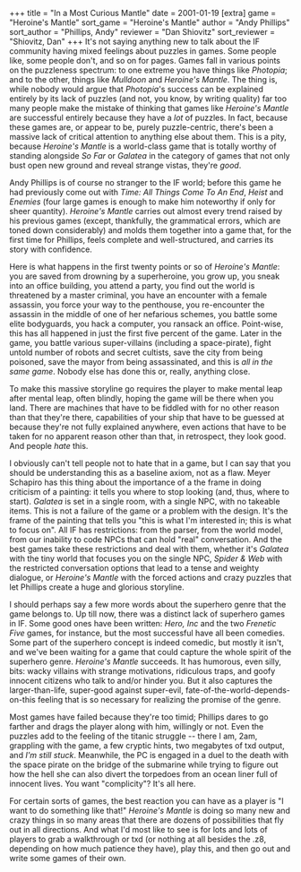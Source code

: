 +++
title = "In a Most Curious Mantle"
date = 2001-01-19
[extra]
game = "Heroine's Mantle"
sort_game = "Heroine's Mantle"
author = "Andy Phillips"
sort_author = "Phillips, Andy"
reviewer = "Dan Shiovitz"
sort_reviewer = "Shiovitz, Dan"
+++
It's not saying anything new to talk about the IF community having
mixed feelings about puzzles in games. Some people like, some people
don't, and so on for pages. Games fall in various points on the
puzzleness spectrum: to one extreme you have things like
_Photopia_; and to the other,
things like _Mulldoon_ and _Heroine's Mantle_. The thing is,
while nobody would argue that
_Photopia_'s success can be
explained entirely by its lack of puzzles (and not, you know, by
writing quality) far too many people make the mistake of thinking that
games like _Heroine's Mantle_ are successful entirely because
they have a _lot_ of puzzles. In fact, because these games are, or
appear to be, purely puzzle-centric, there's been a massive lack of
critical attention to anything else about them. This is a
pity, because _Heroine's Mantle_ is a world-class game that is
totally worthy of standing alongside _So Far_ or
_Galatea_ in the category of
games that not only bust open new ground and reveal strange vistas,
they're _good_.

Andy Phillips is of course no stranger to the IF world; before this
game he had previously come out with _Time: All Things Come To An
End_, _Heist_ and _Enemies_ (four large games is enough to
make him noteworthy if only for sheer quantity). _Heroine's Mantle_
carries out almost every trend raised by his previous games (except,
thankfully, the grammatical errors, which are toned down considerably)
and molds them together into a game that, for the first time for
Phillips, feels complete and well-structured, and carries its story
with confidence.

Here is what happens in the first twenty points or so of _Heroine's
Mantle_: you are saved from drowning by a superheroine, you grow
up, you sneak into an office building, you attend a party, you find
out the world is threatened by a master criminal, you have an
encounter with a female assassin, you force your way to the penthouse,
you re-encounter the assassin in the middle of one of her nefarious
schemes, you battle some elite bodyguards, you hack a computer, you
ransack an office. Point-wise, this has all happened in just the first
five percent of the game. Later in the game, you battle various
super-villains (including a space-pirate), fight untold number of
robots and secret cultists, save the city from being poisoned, save
the mayor from being assassinated, and this is _all in the same
game_. Nobody else has done this or, really, anything close.

To make this massive storyline go requires the player to make mental
leap after mental leap, often blindly, hoping the game will be there
when you land. There are machines that have to be fiddled with for no
other reason than that they're there, capabilities of your ship that
have to be guessed at because they're not fully explained anywhere,
even actions that have to be taken for no apparent reason other than
that, in retrospect, they look good. And people _hate_ this.

I obviously can't tell people not to hate that in a game, but I can
say that you should be understanding this as a baseline axiom, not as
a flaw. Meyer Schapiro has this thing about the importance of a
the frame in doing criticism of a painting: it tells you where to
stop looking (and, thus, where to start).
_Galatea_ is set in a single
room, with a single NPC, with no takeable items. This is not a failure
of the game or a problem with the design. It's the frame of the painting
that tells you "this is what I'm interested in; this is what to focus
on". All IF has restrictions: from the parser, from the world model,
from our inability to code NPCs that can hold "real" conversation. And
the best games take these restrictions and deal with them, whether
it's _Galatea_
with the tiny world that focuses you on the single NPC,
_Spider & Web_ with the restricted conversation options that
lead to a tense and weighty dialogue, or _Heroine's Mantle_ with
the forced actions and crazy puzzles that let Phillips create a huge
and glorious storyline.

I should perhaps say a few more words about the superhero genre
that the game belongs to. Up till now, there was a distinct lack of
superhero games in IF. Some good ones have been written: _Hero,
Inc_ and the two _Frenetic Five_ games, for instance, but the
most successful have all been comedies. Some part of the superhero
concept is indeed comedic, but mostly it isn't, and we've been waiting
for a game that could capture the whole spirit of the superhero genre.
_Heroine's Mantle_ succeeds. It has humorous, even silly,
bits: wacky villains with strange motivations, ridiculous traps, and goofy
innocent citizens who talk to and/or hinder you. But it also captures
the larger-than-life, super-good against super-evil,
fate-of-the-world-depends-on-this feeling that is so necessary for
realizing the promise of the genre.

Most games have failed because
they're too timid; Phillips dares to go farther and drags the player
along with him, willingly or not. Even the puzzles add to the feeling
of the titanic struggle -- there I am, 2am, grappling with the game, a
few cryptic hints, two megabytes of txd output, and _I'm still
stuck_. Meanwhile, the PC is engaged in a duel to the death with
the space pirate on the bridge of the submarine while trying to figure
out how the hell she can also divert the torpedoes from an ocean liner
full of innocent lives. You want "complicity"? It's all here.

For certain sorts of games, the best reaction you can have as a player
is "I want to do something like that!" _Heroine's Mantle_ is
doing so many new and crazy things in so many areas that there are
dozens of possibilities that fly out in all directions. And what I'd
most like to see is for lots and lots of players to grab a walkthrough
or txd (or nothing at all besides the .z8, depending on how much
patience they have), play this, and then go out and write some games
of their own.
